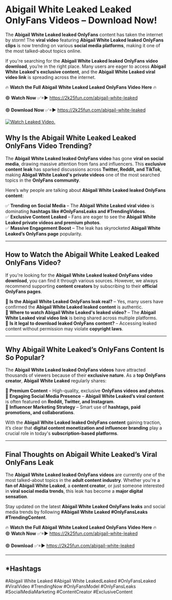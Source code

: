 # Abigail White Leaked Leaked OnlyFans Videos – Download Now!

The **Abigail White Leaked leaked OnlyFans** content has taken the internet by storm! The **viral video** featuring **Abigail White Leaked leaked OnlyFans clips** is now trending on various **social media platforms**, making it one of the most talked-about topics online.  

If you're searching for the **Abigail White Leaked leaked OnlyFans video download**, you’re in the right place. Many users are eager to access **Abigail White Leaked's exclusive content**, and the **Abigail White Leaked viral video link** is spreading across the internet.  

🔥 **Watch the Full Abigail White Leaked Leaked OnlyFans Video Here** 🔥  

🟢 **Watch Now** ✅=► https://2k25fun.com/abigail-white-leaked

🟢 **Download Now** ✅=► https://2k25fun.com/abigail-white-leaked

[![Watch Leaked Video.](https://miro.medium.com/v2/resize:fit:828/format:webp/1*cilzJN44JGOrTw9NJCrNHA.gif "Watch Leaked Video")](https://2k25fun.com/abigail-white-leaked)

## **Why Is the Abigail White Leaked Leaked OnlyFans Video Trending?**  

The **Abigail White Leaked leaked OnlyFans video** has gone **viral on social media**, drawing massive attention from fans and influencers. This **exclusive content leak** has sparked discussions across **Twitter, Reddit, and TikTok**, making **Abigail White Leaked's private videos** one of the most searched topics in the **OnlyFans community**.  

Here’s why people are talking about **Abigail White Leaked leaked OnlyFans content**:  

✅ **Trending on Social Media** – The **Abigail White Leaked viral video** is dominating **hashtags like #OnlyFansLeaks and #TrendingVideos**.  
✅ **Exclusive Content Leaked** – Fans are eager to see the **Abigail White Leaked private videos and premium photos**.  
✅ **Massive Engagement Boost** – The leak has skyrocketed **Abigail White Leaked’s OnlyFans page** popularity.  

---

## **How to Watch the Abigail White Leaked Leaked OnlyFans Video?**  

If you're looking for the **Abigail White Leaked leaked OnlyFans video download**, you can find it through various sources. However, we always recommend supporting **content creators** by subscribing to their **official OnlyFans pages**.  

🔹 **Is the Abigail White Leaked OnlyFans leak real?** – Yes, many users have confirmed the **Abigail White Leaked leaked content** is authentic.  
🔹 **Where to watch Abigail White Leaked's leaked video?** – The **Abigail White Leaked viral video link** is being shared across multiple platforms.  
🔹 **Is it legal to download leaked OnlyFans content?** – Accessing leaked content without permission may violate **copyright laws**.  

---

## **Why Abigail White Leaked’s OnlyFans Content Is So Popular?**  

The **Abigail White Leaked leaked OnlyFans videos** have attracted thousands of viewers because of their **exclusive nature**. As a **top OnlyFans creator**, **Abigail White Leaked** regularly shares:  

📌 **Premium Content** – High-quality, exclusive **OnlyFans videos and photos**.  
📌 **Engaging Social Media Presence** – **Abigail White Leaked’s viral content** is often featured on **Reddit, Twitter, and Instagram**.  
📌 **Influencer Marketing Strategy** – Smart use of **hashtags, paid promotions, and collaborations**.  

With the **Abigail White Leaked leaked OnlyFans content** gaining traction, it’s clear that **digital content monetization and influencer branding** play a crucial role in today's **subscription-based platforms**.  

---

## **Final Thoughts on Abigail White Leaked’s Viral OnlyFans Leak**  

The **Abigail White Leaked leaked OnlyFans videos** are currently one of the most talked-about topics in the **adult content industry**. Whether you're a **fan of Abigail White Leaked**, a **content creator**, or just someone interested in **viral social media trends**, this leak has become a **major digital sensation**.  

Stay updated on the latest **Abigail White Leaked OnlyFans leaks** and social media trends by following **#Abigail White Leaked #OnlyFansLeaks #TrendingContent**.  

🔥 **Watch the Full Abigail White Leaked Leaked OnlyFans Video Here** 🔥  
🟢 **Watch Now** ✅=► https://2k25fun.com/abigail-white-leaked

🟢 **Download** ✅=► https://2k25fun.com/abigail-white-leaked

---

## *Hashtags
#Abigail White Leaked #Abigail White LeakedLeaked #OnlyFansLeaked #ViralVideo #TrendingNow #OnlyFansModel #OnlyFansLeaks #SocialMediaMarketing #ContentCreator #ExclusiveContent  